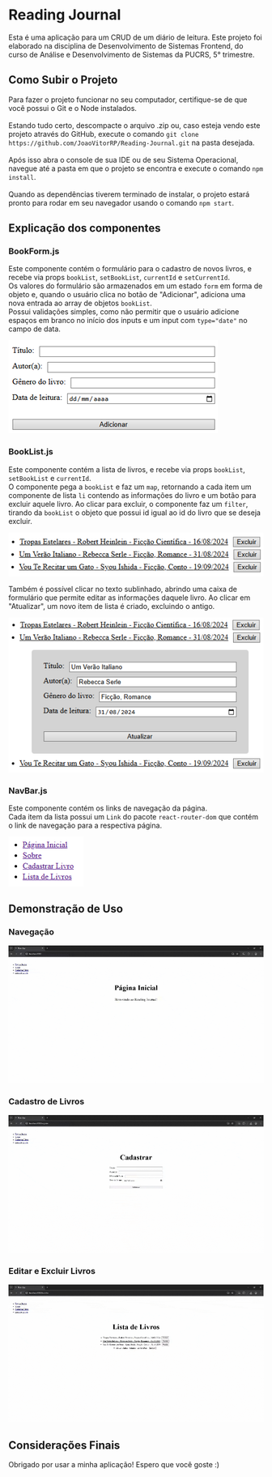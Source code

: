 # Reading Journal

Esta é uma aplicação para um CRUD de um diário de leitura. Este projeto foi elaborado na disciplina de Desenvolvimento de Sistemas Frontend, do curso de Análise e Desenvolvimento de Sistemas da PUCRS, 5° trimestre.

## Como Subir o Projeto

Para fazer o projeto funcionar no seu computador, certifique-se de que você possui o Git e o Node instalados. </br></br>
Estando tudo certo, descompacte o arquivo .zip ou, caso esteja vendo este projeto através do GitHub, execute o comando `git clone https://github.com/JoaoVitorRP/Reading-Journal.git` na pasta desejada.</br></br>
Após isso abra o console de sua IDE ou de seu Sistema Operacional, navegue até a pasta em que o projeto se encontra e execute o comando `npm install`. </br></br>
Quando as dependências tiverem terminado de instalar, o projeto estará pronto para rodar em seu navegador usando o comando `npm start`.

## Explicação dos componentes

### BookForm.js

Este componente contém o formulário para o cadastro de novos livros, e recebe via props `bookList`, `setBookList`, `currentId` e `setCurrentId`.</br>
Os valores do formulário são armazenados em um estado `form` em forma de objeto e, quando o usuário clica no botão de "Adicionar", adiciona uma nova entrada ao array de objetos `bookList`.</br>
Possui validações simples, como não permitir que o usuário adicione espaços em branco no início dos inputs e um input com `type="date"` no campo de data.

![alt text](./readme_assets/images/image.png)

### BookList.js

Este componente contém a lista de livros, e recebe via props `bookList`, `setBookList` e `currentId`.</br>
O componente pega a `bookList` e faz um `map`, retornando a cada item um componente de lista `li` contendo as informações do livro e um botão para excluir aquele livro. Ao clicar para excluir, o componente faz um `filter`, tirando da `bookList` o objeto que possui id igual ao id do livro que se deseja excluir.

![Imagem BookList](./readme_assets/images/image-1.png)</br>

Também é possível clicar no texto sublinhado, abrindo uma caixa de formulário que permite editar as informações daquele livro. Ao clicar em "Atualizar", um novo item de lista é criado, excluindo o antigo.

![Imagem BookList Editar](./readme_assets/images/image-2.png)

### NavBar.js

Este componente contém os links de navegação da página.</br>
Cada item da lista possui um `Link` do pacote `react-router-dom` que contém o link de navegação para a respectiva página.

![Imagem NavBar](./readme_assets/images/image-3.png)

## Demonstração de Uso

### Navegação

![Gif Navegação](./readme_assets/gifs/navigation.gif)

### Cadastro de Livros

![Gif Cadastro de Livros](./readme_assets/gifs/save-book.gif)

### Editar e Excluir Livros

![Gif Editar Livros](./readme_assets/gifs/edit-and-delete-books.gif)

## Considerações Finais

Obrigado por usar a minha aplicação! Espero que você goste :)
